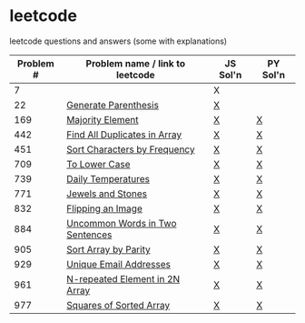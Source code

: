 # leetcode
leetcode questions and answers (some with explanations)

| Problem # | Problem name / link to leetcode      |  JS Sol'n  |  PY Sol'n  |
| --------- | ------------------------------------ | ---------- | ---------- |
| 7 |  | X | 
| 22 | [Generate Parenthesis](https://leetcode.com/problems/generate-parentheses/) | [X](https://github.com/KMSkelton/leetcode/blob/main/JS/22-generate-parentheses.js) |
| 169| [Majority Element](https://leetcode.com/problems/majority-element/) | [X](https://github.com/KMSkelton/leetcode/blob/master/JS/169-majority-element.js) | [X](https://github.com/KMSkelton/leetcode/blob/master/PY/169-Majority-element.py)
| 442 | [Find All Duplicates in Array](https://leetcode.com/problems/find-all-duplicates-in-an-array/) | [X](https://github.com/KMSkelton/leetcode/blob/master/JS/442-find-all-duplicates-array.js) | [X](https://github.com/KMSkelton/leetcode/blob/master/PY/442-find-all-duplicates-array.py) |
| 451 | [Sort Characters by Frequency](https://leetcode.com/problems/sort-characters-by-frequency/) | [X](https://github.com/KMSkelton/leetcode/blob/master/JS/451-sort-characters-by-frequency.js)| [X](https://github.com/KMSkelton/leetcode/blob/master/PY/451-sort-characters-by-frequency.py) |
| 709 | [To Lower Case](https://leetcode.com/problems/to-lower-case/) | [X](https://github.com/KMSkelton/leetcode/blob/master/JS/709-to-lower-case.js) | [X](https://github.com/KMSkelton/leetcode/blob/master/PY/709-to-lower-case.py) |
| 739 | [Daily Temperatures](https://leetcode.com/problems/daily-temperatures/) | [X](https://github.com/KMSkelton/leetcode/blob/master/JS/739-daily-temperatures.js) | [X](https://github.com/KMSkelton/leetcode/blob/master/PY/739-daily-temperatures.py) |
|   771  |   [Jewels and Stones](https://leetcode.com/problems/jewels-and-stones/) | [X](https://github.com/KMSkelton/leetcode/blob/master/JS/771-jewels-and-stones.js) | [X](https://github.com/KMSkelton/leetcode/blob/master/PY/771-jewels-and-stones.py) |
| 832 | [Flipping an Image](https://leetcode.com/problems/flipping-an-image/) | [X](https://github.com/KMSkelton/leetcode/blob/master/JS/832-flipping-an-image.js) | [X](https://github.com/KMSkelton/leetcode/blob/master/PY/832-flipping-an-image.py) |
| 884 | [Uncommon Words in Two Sentences](https://leetcode.com/problems/uncommon-words-from-two-sentences/) | [X](https://github.com/KMSkelton/leetcode/blob/master/JS/884-uncommon-words-two-sentences.js) | [X](https://github.com/KMSkelton/leetcode/blob/master/PY/884-uncommon-words-two-sentences.py)
| 905 | [Sort Array by Parity](https://leetcode.com/problems/sort-array-by-parity/) | [X](https://github.com/KMSkelton/leetcode/blob/master/JS/905-sort-array-by-parity.js) | [X](https://github.com/KMSkelton/leetcode/blob/master/PY/905-sort-array-by-parity.py) |
|   929     | [Unique Email Addresses](https://leetcode.com/problems/unique-email-addresses/) |     [X](https://github.com/KMSkelton/leetcode/blob/master/JS/929-unique-email-addr.js)      |     [X](https://github.com/KMSkelton/leetcode/blob/master/PY/929-unique-emails.py)       |
| 961 | [N-repeated Element in 2N Array](https://leetcode.com/problems/n-repeated-element-in-size-2n-array/) | [X](https://github.com/KMSkelton/leetcode/blob/master/JS/961-repeated-element-in-array.js) | [X](https://github.com/KMSkelton/leetcode/blob/master/PY/961-repeated-element-in-array.py)
| 977 | [Squares of Sorted Array](https://leetcode.com/problems/squares-of-a-sorted-array/) | [X](https://github.com/KMSkelton/leetcode/blob/master/JS/977-squares-of-sorted-array.js) | [X](https://github.com/KMSkelton/leetcode/blob/master/PY/977-squares-of-sorted-arrays.py) |
